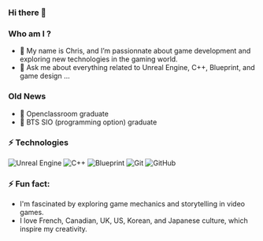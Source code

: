 ### Hi there 👋

### Who am I ?
- 🔭 My name is Chris, and I’m passionnate about game development and exploring new technologies in the gaming world.
- 💬 Ask me about everything related to Unreal Engine, C++, Blueprint, and game design ...

### Old News
- 🌱 Openclassroom graduate
- 🌱 BTS SIO (programming option) graduate

### ⚡ Technologies
![Unreal Engine](https://img.shields.io/badge/-Unreal%20Engine-0E1128?style=flat-square&logo=unreal-engine)
![C++](https://img.shields.io/badge/-C%2B%2B-00599C?style=flat-square&logo=c%2B%2B)
![Blueprint](https://img.shields.io/badge/-Blueprint-000000?style=flat-square&logo=unreal-engine&logoColor=0072CE)
![Git](https://img.shields.io/badge/-Git-3E2C00?style=flat-square&logo=git)
![GitHub](https://img.shields.io/badge/-GitHub-181717?style=flat-square&logo=github)

### ⚡ Fun fact:
* I'm fascinated by exploring game mechanics and storytelling in video games.
* I love French, Canadian, UK, US, Korean, and Japanese culture, which inspire my creativity.

